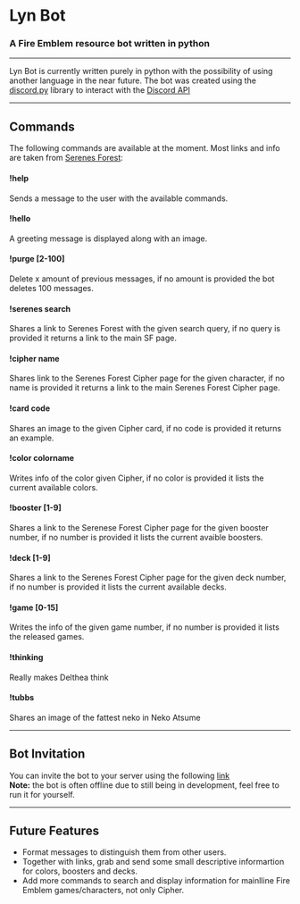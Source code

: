 # Lyn Bot
### A Fire Emblem resource bot written in python

---

Lyn Bot is currently written purely in python with the possibility of using another language in the near future.
The bot was created using the [discord.py](https://github.com/Rapptz/discord.py "discord.py") library to interact with the [Discord API](https://discordapp.com/developers/docs/reference "Discord API")

---

## Commands
The following commands are available at the moment. Most links and info are taken from [Serenes Forest](http://serenesforest.net/ "Serenes Forest"):

#### !help
Sends a message to the user with the available commands.

#### !hello
A greeting message is displayed along with an image.

#### !purge [2-100]
Delete x amount of previous messages, if no amount is provided the bot deletes 100 messages.

#### !serenes search
Shares a link to Serenes Forest with the given search query, if no query is provided it returns a link to the main SF page.

#### !cipher name
Shares link to the Serenes Forest Cipher page for the given character, if no name is provided it returns a link to the main Serenes Forest Cipher page.

#### !card code
Shares an image to the given Cipher card, if no code is provided it returns an example.

#### !color colorname
Writes info of the color given Cipher, if no color is provided it lists the current available colors.

#### !booster [1-9]
Shares a link to the Serenese Forest Cipher page for the given booster number, if no number is provided it lists the current avaible boosters.

#### !deck [1-9]
Shares a link to the Serenes Forest Cipher page for the given deck number, if no number is provided it lists the current available decks.

#### !game [0-15]
Writes the info of the given game number, if no number is provided it lists the released games.

#### !thinking
Really makes Delthea think

#### !tubbs
Shares an image of the fattest neko in Neko Atsume

---

## Bot Invitation

You can invite the bot to your server using the following [link](https://discordapp.com/oauth2/authorize?client_id=337535718274629645&scope=bot "Invitation Link")  
**Note:** the bot is often offline due to still being in development, feel free to run it for yourself.

---

## Future Features

* Format messages to distinguish them from other users.
* Together with links, grab and send some small descriptive informartion for colors, boosters and decks.
*  Add more commands to search and display information for mainlline Fire Emblem games/characters, not only Cipher.